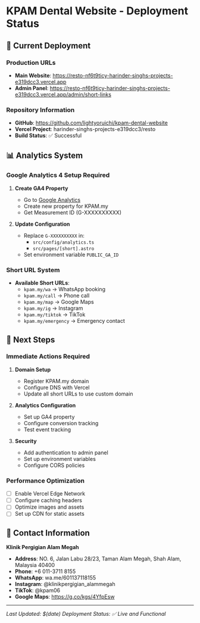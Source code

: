 # KPAM Dental Website - Deployment Status

## 🚀 **Current Deployment**

### Production URLs
- **Main Website**: https://resto-nf6t9ticy-harinder-singhs-projects-e319dcc3.vercel.app
- **Admin Panel**: https://resto-nf6t9ticy-harinder-singhs-projects-e319dcc3.vercel.app/admin/short-links

### Repository Information
- **GitHub**: https://github.com/lightyoruichi/kpam-dental-website
- **Vercel Project**: harinder-singhs-projects-e319dcc3/resto
- **Build Status**: ✅ Successful

## 📊 **Analytics System**

### Google Analytics 4 Setup Required
1. **Create GA4 Property**
   - Go to [Google Analytics](https://analytics.google.com/)
   - Create new property for KPAM.my
   - Get Measurement ID (G-XXXXXXXXXX)

2. **Update Configuration**
   - Replace `G-XXXXXXXXXX` in:
     - `src/config/analytics.ts`
     - `src/pages/[short].astro`
   - Set environment variable `PUBLIC_GA_ID`

### Short URL System
- **Available Short URLs**:
  - `kpam.my/wa` → WhatsApp booking
  - `kpam.my/call` → Phone call  
  - `kpam.my/map` → Google Maps
  - `kpam.my/ig` → Instagram
  - `kpam.my/tiktok` → TikTok
  - `kpam.my/emergency` → Emergency contact

## 🔧 **Next Steps**

### Immediate Actions Required
1. **Domain Setup**
   - Register KPAM.my domain
   - Configure DNS with Vercel
   - Update all short URLs to use custom domain

2. **Analytics Configuration**
   - Set up GA4 property
   - Configure conversion tracking
   - Test event tracking

3. **Security**
   - Add authentication to admin panel
   - Set up environment variables
   - Configure CORS policies

### Performance Optimization
- [ ] Enable Vercel Edge Network
- [ ] Configure caching headers
- [ ] Optimize images and assets
- [ ] Set up CDN for static assets

## 📱 **Contact Information**

**Klinik Pergigian Alam Megah**
- **Address**: NO. 6, Jalan Labu 28/23, Taman Alam Megah, Shah Alam, Malaysia 40400
- **Phone**: +6 011-3711 8155
- **WhatsApp**: wa.me/601137118155
- **Instagram**: @klinikpergigian_alammegah
- **TikTok**: @kpam06
- **Google Maps**: https://g.co/kgs/4YfpEsw

---

*Last Updated: $(date)*
*Deployment Status: ✅ Live and Functional*
